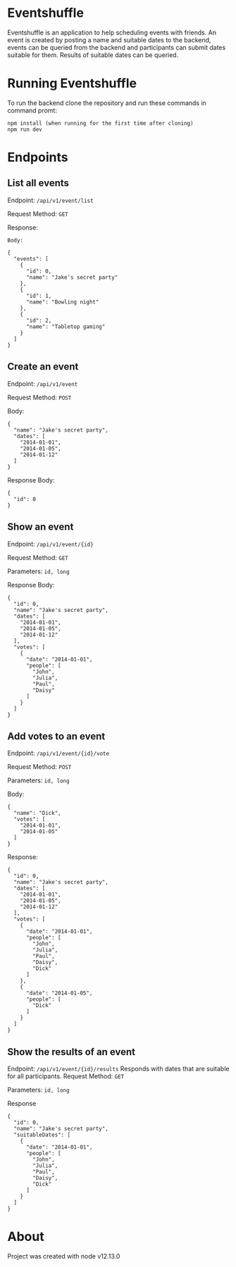 # Eventshuffle
Eventshuffle is an application to help scheduling events with friends.
An event is created by posting a name and suitable dates to the backend, events can be queried from the backend and participants can submit dates suitable for them.
Results of suitable dates can be queried.

# Running Eventshuffle
To run the backend clone the repository and run these commands in command promt:
```
npm install (when running for the first time after cloning)
npm run dev
```

# Endpoints
## List all events
Endpoint: ```/api/v1/event/list```

Request
Method: ```GET```

Response:
```
Body:

{
  "events": [
    {
      "id": 0,
      "name": "Jake's secret party"
    },
    {
      "id": 1,
      "name": "Bowling night"
    },
    {
      "id": 2,
      "name": "Tabletop gaming"
    }
  ]
}
```

## Create an event
Endpoint: ```/api/v1/event```

Request
Method: ```POST```

Body:
```
{
  "name": "Jake's secret party",
  "dates": [
    "2014-01-01",
    "2014-01-05",
    "2014-01-12"
  ]
}
```
Response
Body:
```
{
  "id": 0
}
```
## Show an event
Endpoint: ```/api/v1/event/{id}```

Request
Method: ```GET```

Parameters: ```id, long```

Response
Body:
```
{
  "id": 0,
  "name": "Jake's secret party",
  "dates": [
    "2014-01-01",
    "2014-01-05",
    "2014-01-12"
  ],
  "votes": [
    {
      "date": "2014-01-01",
      "people": [
        "John",
        "Julia",
        "Paul",
        "Daisy"
      ]
    }
  ]
}
```
## Add votes to an event
Endpoint: ```/api/v1/event/{id}/vote```

Request
Method: ```POST```

Parameters: ```id, long```

Body:
```
{
  "name": "Dick",
  "votes": [
    "2014-01-01",
    "2014-01-05"
  ]
}
```
Response:
```
{
  "id": 0,
  "name": "Jake's secret party",
  "dates": [
    "2014-01-01",
    "2014-01-05",
    "2014-01-12"
  ],
  "votes": [
    {
      "date": "2014-01-01",
      "people": [
        "John",
        "Julia",
        "Paul",
        "Daisy",
        "Dick"
      ]
    },
    {
      "date": "2014-01-05",
      "people": [
        "Dick"
      ]
    }
  ]
}
```
## Show the results of an event
Endpoint: ```/api/v1/event/{id}/results``` Responds with dates that are suitable for all participants.
Request
Method: ```GET```

Parameters: ```id, long```

Response
```
{
  "id": 0,
  "name": "Jake's secret party",
  "suitableDates": [
    {
      "date": "2014-01-01",
      "people": [
        "John",
        "Julia",
        "Paul",
        "Daisy",
        "Dick"
      ]
    }
  ]
}
```

# About
Project was created with node v12.13.0
